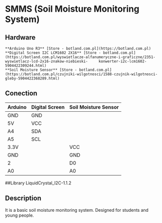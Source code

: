 # SMMS (Soil Moisture Monitoring System)

## Hardware
    **Arduino Uno R3** [Store - botland.com.pl](https://botland.com.pl)
    **Digital Screen I2C LCM1602 2X16** [Store - botland.com.pl](https://botland.com.pl/wyswietlacze-alfanumeryczne-i-graficzne/2351-wyswietlacz-lcd-2x16-znakow-niebieski-     konwerter-i2c-lcm1602-5904422309244.html)
    **Soil Moisture Sensor** [Store - botland.com.pl](https://botland.com.pl/czujniki-wilgotnosci/1588-czujnik-wilgotnosci-gleby-5904422368289.html)

## Conection 

|Arduino|Digital Screen|Soil Moisture Sensor|
|-------|--------------|--------------------|
|  GND  |  GND  |       |
|  5V   |  VCC  |       | 
|  A4   |  SDA  |       |
|  A5   |  SCL  |       |
|  3.3V |       |  VCC  |
|  GND  |       |  GND  |
|  2    |       |  D0   |
|  A0   |       |  A0   |


##Library 
    LiquidCrystal_I2C-1.1.2


## Description
It is a basic soil moisture monitoring system. Designed for students and young people.
